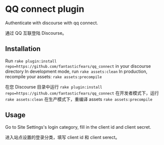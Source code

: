 # QQ connect plugin

Authenticate with discourse with qq connect.

通过 QQ 互联登陆 Discourse。

## Installation

Run `rake plugin:install repo=https://github.com/fantasticfears/qq_connect` in your discourse directory
In development mode, run `rake assets:clean`
In production, recompile your assets: `rake assets:precompile`

在您 Discourse 目录中运行 `rake plugin:install repo=https://github.com/fantasticfears/qq_connect`
在开发者模式下，运行 `rake assets:clean`
在生产模式下，重编译 assets `rake assets:precompile`

## Usage

Go to Site Settings's login category, fill in the client id and client secret.

进入站点设置的登录分类，填写 client id 和 client serect。

